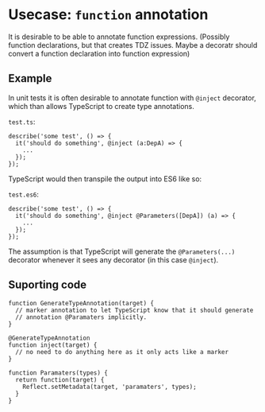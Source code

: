# Usecase: `function` annotation

It is desirable to be able to annotate function expressions. 
(Possibly function declarations, but that creates TDZ issues. 
Maybe a decoratr should convert a function declaration into function expression)



## Example

In unit tests it is often desirable to annotate function with `@inject` 
decorator, which than allows TypeScript to create type annotations.

`test.ts`:
```
describe('some test', () => {
  it('should do something', @inject (a:DepA) => {
    ...
  });
});
```

TypeScript would then transpile the output into ES6 like so:

`test.es6`:
```
describe('some test', () => {
  it('should do something', @inject @Parameters([DepA]) (a) => {
    ...
  });
});
```


The assumption is that TypeScript will generate the `@Parameters(...)` 
decorator whenever it sees any decorator (in this case `@inject`).


## Suporting code

```
function GenerateTypeAnnotation(target) {
  // marker annotation to let TypeScript know that it should generate
  // annotation @Paramaters implicitly.
}

@GenerateTypeAnnotation
function inject(target) {
  // no need to do anything here as it only acts like a marker
}

function Paramaters(types) {
  return function(target) {
    Reflect.setMetadata(target, 'paramaters', types);
  }
}
```